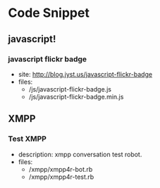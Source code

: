 # Code Snippet

## javascript!

### javascript flickr badge

* site: http://blog.jyst.us/javascript-flickr-badge
* files:
  * /js/javascript-flickr-badge.js
  * /js/javascript-flickr-badge.min.js

## XMPP

### Test XMPP

* description: xmpp conversation test robot.
* files:
  * /xmpp/xmpp4r-bot.rb
  * /xmpp/xmpp4r-test.rb

